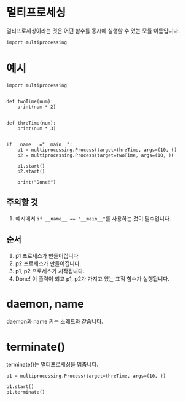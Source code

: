 # 멀티프로세싱

멀티프로세싱이라는 것은 어떤 함수를 동시에 실행할 수 있는 모듈 이름입니다.

```
import multiprocessing
```

# 예시

```
import multiprocessing


def twoTime(num):
    print(num * 2)


def threTime(num):
    print(num * 3)


if __name__ ="__main__":
    p1 = multiprocessing.Process(target=threTime, args=(10, ))
    p2 = multiprocessing.Process(target=twoTime, args=(10, ))

    p1.start()
    p2.start()

    print("Done!")

```

## 주의할 것

1. 예시에서 `if __name__ == "__main__"`를 사용하는 것이 필수입니다.

## 순서

1. p1 프로세스가 만들어집니다
2. p2 프로세스가 만들어집니다.
3. p1, p2 프로세스가 시작됩니다.
4. Done! 이 출력이 되고 p1, p2가 가지고 있는 표적 함수가 실행됩니다.

# daemon, name

daemon과 name 키는 스레드와 같습니다.

# terminate()

terminate()는 멀티프로세싱을 멈춥니다.

```
p1 = multiprocessing.Process(target=threTime, args=(10, ))

p1.start()
p1.terminate()
```
